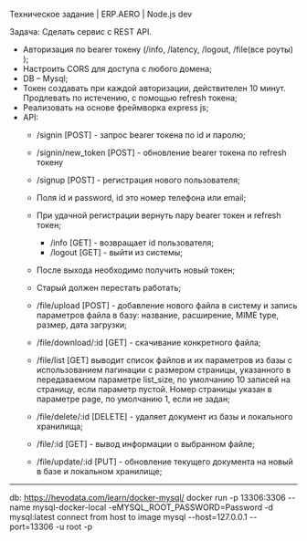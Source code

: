 Техническое задание | ERP.AERO | Node.js dev

Задача:
Сделать сервис с REST API.
- Авторизация по bearer токену (/info, /latency, /logout, /file(все роуты) );
- Настроить CORS для доступа с любого домена;
- DB – Mysql;
- Токен создавать при каждой авторизации, действителен 10 минут. Продлевать по
истечению, с помощью refresh токена;
- Реализовать на основе фреймворка express js;
- API:
    - /signin [POST] - запрос bearer токена по id и паролю;
    - /signin/new_token [POST] - обновление bearer токена по refresh токену
    - /signup [POST] - регистрация нового пользователя;
    - Поля id и password, id это номер телефона или email;
    - При удачной регистрации вернуть пару bearer токен и refresh токен;
        - /info [GET] - возвращает id пользователя;
        - /logout [GET] - выйти из системы;
    - После выхода необходимо получить новый токен;
    - Старый должен перестать работать;

    - /file/upload [POST] - добавление нового файла в систему и запись
    параметров файла в базу: название, расширение, MIME type, размер, дата
    загрузки;
    - /file/download/:id [GET] - скачивание конкретного файла;
    - /file/list [GET] выводит список файлов и их параметров из базы с
    использованием пагинации с размером страницы, указанного в
    передаваемом параметре list_size, по умолчанию 10 записей на страницу, если параметр пустой. Номер страницы указан в параметре page, по умолчанию 1, если не задан;
    - /file/delete/:id [DELETE] - удаляет документ из базы и локального
    хранилища;
    - /file/:id [GET] - вывод информации о выбранном файле;
    - /file/update/:id [PUT] - обновление текущего документа на новый в базе и локальном хранилище;


-----
db:
https://hevodata.com/learn/docker-mysql/
docker run -p 13306:3306 --name mysql-docker-local -eMYSQL_ROOT_PASSWORD=Password -d mysql:latest
connect from host to image
mysql --host=127.0.0.1 --port=13306 -u root -p